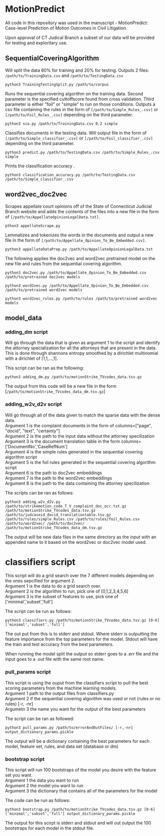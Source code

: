# MotionPredict

All code in this repository was used in the manuscript - MotionPredict: Case-level Prediction of Motion Outcomes in Civil Litigation.<br>

Upon approval of CT Judical Branch a subset of our data will be provided for testing and exploritary use.<br>

## SequentialCoveringAlgorithm

Will split the data 80% for training and 20% for testing. Outputs 2 files: ```/path/to/TrainingData.csv``` and ```/path/to/TestingData.csv```
```
python3 TrainingTestingSplit.py /path/to/corpus
```

Runs the sequential covering algorithm on the training data. Second parameter is the specified cuttoffscore found from cross validation. Third parameter is either "foil" or "simple" to run on those conditions. Outputs a csv file containing the rules in the form of ```[/path/to/Simple_Rules_.csv]``` or ```[/path/to/Foil_Rules_.csv]``` depending on the third parameter.
```
python3 sca.py /path/to/TrainingData.csv 0.2 simple
```
Classifies documents in the testing data. Will output file in the form of ```[/path/to/Simple_classifier_.csv]``` or ```[/path/to/Foil_classifier_.csv]``` depending on the third parameter. 
```
python3 predict.py /path/to/TestingData.csv /path/to/Simple_Rules_.csv simple
```
Prints the classification accuracy .
```
python3 classification_accuracy.py /path/to/TestingData.csv /path/to/Simple_classifier_.csv
```

## word2vec_doc2vec

Scrapes appellate court opinions off of the State of Connecticut Judicial Branch website and adds the contents of the files into a new file in the form of ```[/path/to/AppellateOpinionLegalData.txt]```.
```
pthon3 appellateScrape.py
```
Lemmatizes and tokenizes the words in the documents and output a new file in the form of ```[/path/to/Appellate_Opinion_To_Be_Embedded.csv]```.
```
python3 appellateDataPrep.py /path/to/AppellateOpinionLegalData.txt
```
The following applies the doc2vec and word2vec pretrained model on the new file and rules from the sequential covering algorithm.
```
python3 doc2vec.py /path/to/Appellate_Opinion_To_Be_Embedded.csv /path/to/pretrained doc2vec models
```
```
python3 word2vec.py /path/to/Appellate_Opinion_To_Be_Embedded.csv /path/to/pretrained word2vec models
```
```
python3 word2vec_rules.py /path/to/rules /path/to/pretrained word2vec models
```

##  model_data

### adding_dm script

Will go through the data that is given as argument 1 to the script and identify the attorney specialization for all the attorneys that are present in the data.
This is done through shannons entropy smoothed by a dirichlet multinomial with a dirichlet of [1,1,...,1].

This script can be ran as the following:
```
python3 adding_dm.py /path/to/motionStrike_TVcodes_data.tsv.gz
```
The output from this code will be a new file in the form [```/path/to/motionStrike_TVcodes_data_dm.tsv.gz```]

### adding_w2v_d2v script

Will go through all of the data given to match the sparse data with the dense data.<br>
Argument 1 is the complaint documents in the form of columns=["page", "docid", "text", "certainty"]<br>
Argument 2 is the path to the input data without the attorney specilization<br>
Argument 3 is the document translation table in the form columns=['DocumentNo','CaseRefNum']<br>
Argument 4 is the simple rules generated in the sequential covering algorithm script<br>
Argument 5 is the foil rules generated in the sequential covering algorithm script<br>
Argument 6 is the path to doc2vec embeddings<br>
Argument 7 is the path to the word2vec embeddings<br>
Argument 8 is the path to the data containing the attorney specilization<br>

The scripts can be ran as follows:
```
python3 adding_w2v_d2v.py /path/to/strikemotion_code_T_V_complaint_doc_ocr.txt.gz /path/to/motionStrike_TVcodes_data.tsv.gz /path/to/judcaseid_docid_translationtable.tsv.gz /path/to/rules/simple_Rules.csv /path/to/rules/foil_Rules.csv /path/to/word2vec/ /path/to/doc2vec/ /path/to/motionStrike_TVcodes_data_dm.tsv.gz
```
The output will be new data files in the same directory as the input with an appended name to it based on the word2vec or doc2vec model used.

# classifiers script

This script will do a grid search over the 7 different models depending on the ones sepcified for argument 2.<br>
Argument 1 is the data to do a grid search over.<br>
Argument 2 is the algorithm to run, pick one of  [0,1,2,3,4,5,6]<br>
Argument 3 is the subset of features to use, pick one of ['minimal','subset','full']<br>

The script can be run as follows:
```
python3 classifiers.py /path/to/motionStrike_TVcodes_data.tsv.gz [0-6] ['minimal','subset','full']
```
The out put from this is to stderr and stdout. Where stderr is outputting the feature importance from the top parameters for the model.
Stdout will have the train and test accuracy from the best parameters.

When running the model split the output so stderr goes to a .err file and the input goes to a .out file with the same root name.

### pull_params script

This script is using the ouput from the classifiers script to pull the best scoring parameters from the machine learning models.<br>
Argument 1 path to the output files from classifiers.py<br>
Argument 2 if the sequential covering algorithm was used or not (rules or no rules) [-r, -nr]<br>
Argumetn 3 the name you want for the output of the best parameters<br>

The script can be ran as followed:
```
python3 pull_params.py /path/to/errorAndOutFiles/ [-r,-nr] output_dictionary_params.pickle
```

The output will be a dictionary containing the best parameters for each model, feature set, rules, and data set (database or dm)

### bootstrap script

This script will run 100 bootstraps of the model you desire with the feature set you want. <br>
Argument 1 the data you want to run <br>
Argument 2 the model you want to run <br>
Argument 3 the dictionary that contains all of the parameters for the model <br>

The code can be run as follows:
```
python3 bootstrap.py /path/to/motionStrike_TVcodes_data.tsv.gz [0-6] ['minimal','subset','full'] output_dictionary_params.pickle
```

The output for this scirpt is stderr and stdout and will out output the 100 bootstraps for each model in the stdout file.
